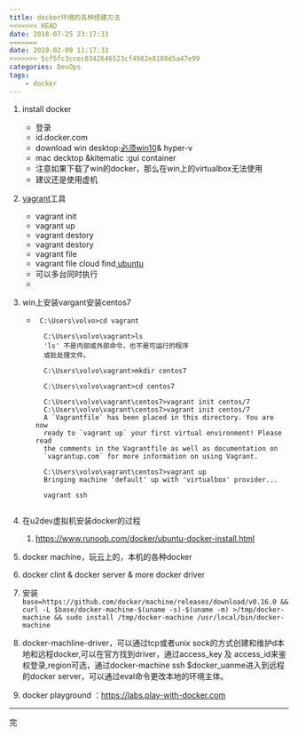 ```yaml
---
title: docker环境的各种搭建方法
<<<<<<< HEAD
date: 2018-07-25 23:17:33
=======
date: 2019-02-09 11:17:33
>>>>>>> 5cf5fc3ccec8342646523cf4982e8108d5a47e99
categories: DevOps
tags:
    - docker
---
```

1. install docker
    - 登录
    - id.docker.com
    - download win desktop:[必须win10](https://docs.docker.com/docker-for-windows/install/)& hyper-v
    - mac decktop &kitematic :gui container
    - 注意如果下载了win的docker，那么在win上的virtualbox无法使用
    - 建议还是使用虚机
    <!-- more -->
2. [vagrant](https://www.vagrantup.com/)工具
    - vagrant init
    - vagrant up
    - vagrant destory
    - vagrant destory
    - vagrant file
    - vagrant file cloud find[ ubuntu](https://app.vagrantup.com/ubuntu/boxes/trusty64)
    - 可以多台同时执行
    - 

3. win上安装vargant安装centos7 
    - ```
       C:\Users\volvo>cd vagrant
        
        C:\Users\volvo\vagrant>ls
        'ls' 不是内部或外部命令，也不是可运行的程序
        或批处理文件。
        
        C:\Users\volvo\vagrant>mkdir centos7
        
        C:\Users\volvo\vagrant>cd centos7
        
        C:\Users\volvo\vagrant\centos7>vagrant init centos/7
        C:\Users\volvo\vagrant\centos7>vagrant init centos/7
        A `Vagrantfile` has been placed in this directory. You are now
        ready to `vagrant up` your first virtual environment! Please read
        the comments in the Vagrantfile as well as documentation on
        `vagrantup.com` for more information on using Vagrant.
        
        C:\Users\volvo\vagrant\centos7>vagrant up
        Bringing machine 'default' up with 'virtualbox' provider...
        
        vagrant ssh

    ```
    
4. 在u2dev虚拟机安装docker的过程
    1. https://www.runoob.com/docker/ubuntu-docker-install.html
5. docker machine，玩云上的，本机的各种docker
6. docker clint & docker server & more docker driver
7. 安装`base=https://github.com/docker/machine/releases/download/v0.16.0 &&
  curl -L $base/docker-machine-$(uname -s)-$(uname -m) >/tmp/docker-machine &&
  sudo install /tmp/docker-machine /usr/local/bin/docker-machine`
8. docker-machline-driver，可以通过tcp或者unix sock的方式创建和维护d本地和远程docker,可以在官方找到driver，通过access_key 及 access_id来鉴权登录,region可选，通过docker-machine ssh $docker_uanme进入到远程的docker server，可以通过eval命令更改本地的环境主体。
9. docker playground ：https://labs.play-with-docker.com

---
完